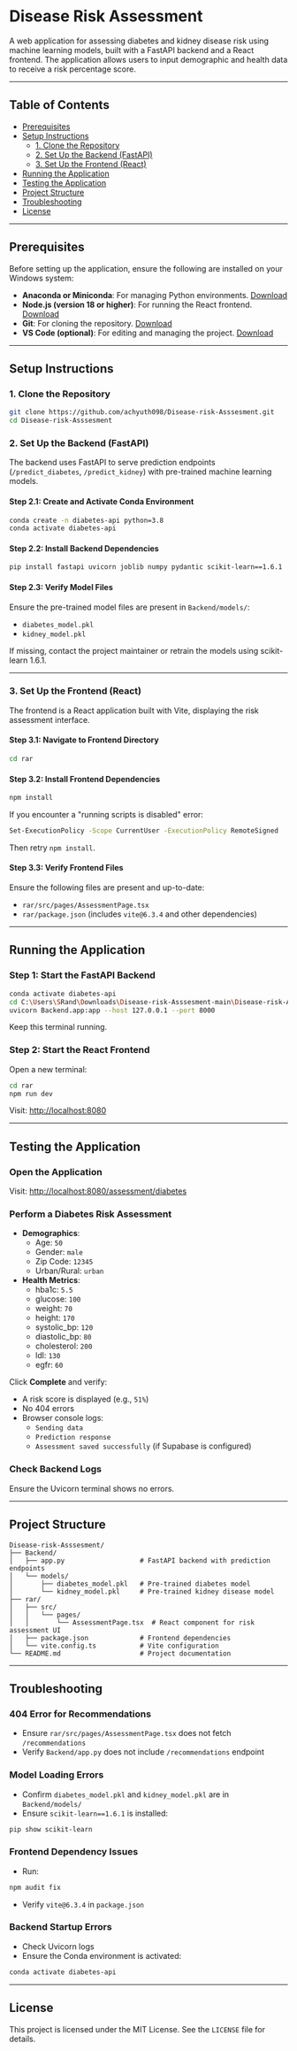 # Disease Risk Assessment

A web application for assessing diabetes and kidney disease risk using machine learning models, built with a FastAPI backend and a React frontend. The application allows users to input demographic and health data to receive a risk percentage score.

---

## Table of Contents

- [Prerequisites](#prerequisites)  
- [Setup Instructions](#setup-instructions)  
  - [1. Clone the Repository](#1-clone-the-repository)  
  - [2. Set Up the Backend (FastAPI)](#2-set-up-the-backend-fastapi)  
  - [3. Set Up the Frontend (React)](#3-set-up-the-frontend-react)  
- [Running the Application](#running-the-application)  
- [Testing the Application](#testing-the-application)  
- [Project Structure](#project-structure)  
- [Troubleshooting](#troubleshooting)  
- [License](#license)  

---

## Prerequisites

Before setting up the application, ensure the following are installed on your Windows system:

- **Anaconda or Miniconda**: For managing Python environments. [Download](https://www.anaconda.com/)  
- **Node.js (version 18 or higher)**: For running the React frontend. [Download](https://nodejs.org/)  
- **Git**: For cloning the repository. [Download](https://git-scm.com/)  
- **VS Code (optional)**: For editing and managing the project. [Download](https://code.visualstudio.com/)  

---

## Setup Instructions

### 1. Clone the Repository

```bash
git clone https://github.com/achyuth098/Disease-risk-Asssesment.git  
cd Disease-risk-Asssesment  
```

### 2. Set Up the Backend (FastAPI)

The backend uses FastAPI to serve prediction endpoints (`/predict_diabetes`, `/predict_kidney`) with pre-trained machine learning models.

#### Step 2.1: Create and Activate Conda Environment

```bash
conda create -n diabetes-api python=3.8  
conda activate diabetes-api  
```

#### Step 2.2: Install Backend Dependencies

```bash
pip install fastapi uvicorn joblib numpy pydantic scikit-learn==1.6.1  
```

#### Step 2.3: Verify Model Files

Ensure the pre-trained model files are present in `Backend/models/`:

- `diabetes_model.pkl`  
- `kidney_model.pkl`  

If missing, contact the project maintainer or retrain the models using scikit-learn 1.6.1.

---

### 3. Set Up the Frontend (React)

The frontend is a React application built with Vite, displaying the risk assessment interface.

#### Step 3.1: Navigate to Frontend Directory

```bash
cd rar  
```

#### Step 3.2: Install Frontend Dependencies

```bash
npm install  
```

If you encounter a "running scripts is disabled" error:

```bash
Set-ExecutionPolicy -Scope CurrentUser -ExecutionPolicy RemoteSigned  
```

Then retry `npm install`.

#### Step 3.3: Verify Frontend Files

Ensure the following files are present and up-to-date:

- `rar/src/pages/AssessmentPage.tsx`  
- `rar/package.json` (includes `vite@6.3.4` and other dependencies)  

---

## Running the Application

### Step 1: Start the FastAPI Backend

```bash
conda activate diabetes-api  
cd C:\Users\SRand\Downloads\Disease-risk-Asssesment-main\Disease-risk-Asssesment-main  
uvicorn Backend.app:app --host 127.0.0.1 --port 8000  
```

Keep this terminal running.

### Step 2: Start the React Frontend

Open a new terminal:

```bash
cd rar  
npm run dev  
```

Visit: [http://localhost:8080](http://localhost:8080)

---

## Testing the Application

### Open the Application

Visit: [http://localhost:8080/assessment/diabetes](http://localhost:8080/assessment/diabetes)

### Perform a Diabetes Risk Assessment

- **Demographics**:  
  - Age: `50`  
  - Gender: `male`  
  - Zip Code: `12345`  
  - Urban/Rural: `urban`  
- **Health Metrics**:  
  - hba1c: `5.5`  
  - glucose: `100`  
  - weight: `70`  
  - height: `170`  
  - systolic_bp: `120`  
  - diastolic_bp: `80`  
  - cholesterol: `200`  
  - ldl: `130`  
  - egfr: `60`  

Click **Complete** and verify:

- A risk score is displayed (e.g., `51%`)  
- No 404 errors  
- Browser console logs:
  - `Sending data`  
  - `Prediction response`  
  - `Assessment saved successfully` (if Supabase is configured)  

### Check Backend Logs

Ensure the Uvicorn terminal shows no errors.

---

## Project Structure

```
Disease-risk-Asssesment/
├── Backend/
│   ├── app.py                   # FastAPI backend with prediction endpoints
│   └── models/
│       ├── diabetes_model.pkl   # Pre-trained diabetes model
│       └── kidney_model.pkl     # Pre-trained kidney disease model
├── rar/
│   ├── src/
│   │   └── pages/
│   │       └── AssessmentPage.tsx  # React component for risk assessment UI
│   ├── package.json             # Frontend dependencies
│   └── vite.config.ts           # Vite configuration
└── README.md                    # Project documentation
```

---

## Troubleshooting

### 404 Error for Recommendations

- Ensure `rar/src/pages/AssessmentPage.tsx` does not fetch `/recommendations`  
- Verify `Backend/app.py` does not include `/recommendations` endpoint  

### Model Loading Errors

- Confirm `diabetes_model.pkl` and `kidney_model.pkl` are in `Backend/models/`  
- Ensure `scikit-learn==1.6.1` is installed:

```bash
pip show scikit-learn  
```

### Frontend Dependency Issues

- Run:

```bash
npm audit fix  
```

- Verify `vite@6.3.4` in `package.json`  

### Backend Startup Errors

- Check Uvicorn logs  
- Ensure the Conda environment is activated:

```bash
conda activate diabetes-api  
```

---

## License

This project is licensed under the MIT License. See the `LICENSE` file for details.
